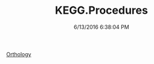﻿---
title: KEGG.Procedures
date: 6/13/2016 6:38:04 PM
---

[Orthology](T-KEGG.Procedures.Orthology.html)
